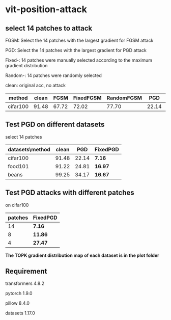 # vit-position-attack

## select 14 patches to attack

FGSM: Select the 14 patches with the largest gradient for FGSM attack

PGD: Select the 14 patches with the largest gradient for PGD attack

Fixed-: 14 patches were manually selected according to the maximum gradient distribution

Random-: 14 patches were randomly selected

clean: original acc, no attack

|method  |clean|FGSM|FixedFGSM|RandomFGSM|PGD|FixedPGD|RandomPGD|
|--------|-----|----|---------|----------|---|--------|---------|
|cifar100|91.48|67.72|72.02   |77.70     |22.14|**7.16**|61.43  |

## Test PGD on different datasets

select 14 patches

|datasets\method|clean|PGD|FixedPGD|
|---------------|-----|---|--------|
|cifar100       |91.48|22.14|**7.16**|
|food101        |91.22|24.81|**16.97**|
|beans          |99.25|34.17|**16.67**|

## Test PGD attacks with different patches

on cifar100

|patches|FixedPGD|
|-------|--------|
|14|**7.16**|
|8|**11.86**|
|4|**27.47**|

**The TOPK gradient distribution map of each dataset is in the plot folder**

## Requirement

transformers 4.8.2

pytorch 1.9.0

pillow 8.4.0

datasets 1.17.0


